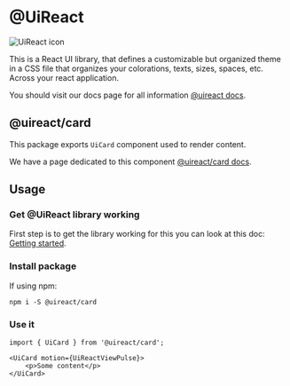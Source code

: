 # @UiReact
![UiReact icon](https://www.uireact.io/_next/static/media/sunglasses_cat.a5f3369a.gif)

This is a React UI library, that defines a customizable but organized theme in a CSS file that organizes your colorations, texts, sizes, spaces, etc. Across your react application.

You should visit our docs page for all information [@uireact docs](https://uireact.io).

## @uireact/card

This package exports `UiCard` component used to render content.

We have a page dedicated to this component [@uireact/card docs](https://www.uireact.io/docs/card).

## Usage

### Get @UiReact library working

First step is to get the library working for this you can look at this doc: [Getting started](https://www.uireact.io/docs).

### Install package

If using npm:

```
npm i -S @uireact/card
```

### Use it

```tsx
import { UiCard } from '@uireact/card';

<UiCard motion={UiReactViewPulse}>
    <p>Some content</p>
</UiCard>
```
